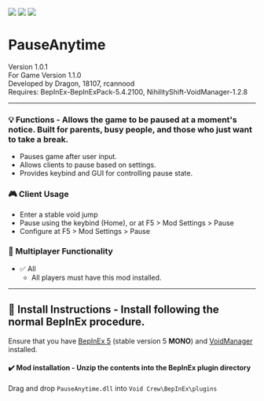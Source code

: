[![](https://img.shields.io/badge/-BrosBeforeFoes-111111?style=just-the-label&logo=github&labelColor=24292f)](https://github.com/BrosBeforeFoes)
![](https://img.shields.io/badge/Game%20Version-1.1.0-111111?style=flat&labelColor=24292f&color=111111)
[![](https://img.shields.io/discord/1180651062550593536.svg?&logo=discord&logoColor=ffffff&style=flat&label=Discord&labelColor=24292f&color=111111)](https://discord.gg/g2u5wpbMGu "Void Crew Modding Discord")

# PauseAnytime

Version 1.0.1  
For Game Version 1.1.0  
Developed by Dragon, 18107, rcannood  
Requires:  BepInEx-BepInExPack-5.4.2100, NihilityShift-VoidManager-1.2.8


---------------------

### 💡 Functions - Allows the game to be paused at a moment's notice. Built for parents, busy people, and those who just want to take a break.

- Pauses game after user input.
- Allows clients to pause based on settings.
- Provides keybind and GUI for controlling pause state.

### 🎮 Client Usage

- Enter a stable void jump
- Pause using the keybind (Home), or at F5 > Mod Settings > Pause
- Configure at F5 > Mod Settings > Pause

### 👥 Multiplayer Functionality

- ✅ All
  - All players must have this mod installed.

---------------------

## 🔧 Install Instructions - **Install following the normal BepInEx procedure.**

Ensure that you have [BepInEx 5](https://thunderstore.io/c/void-crew/p/BepInEx/BepInExPack/) (stable version 5 **MONO**) and [VoidManager](https://thunderstore.io/c/void-crew/p/NihilityShift/VoidManager/) installed.

#### ✔️ Mod installation - **Unzip the contents into the BepInEx plugin directory**

Drag and drop `PauseAnytime.dll` into `Void Crew\BepInEx\plugins`
